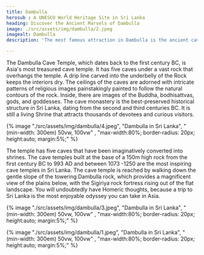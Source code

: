 ```yaml
---
title: Dambulla
herosub : A UNESCO World Heritage Site in Sri Lanka
heading: Discover the Ancient Marvels of Dambulla
image: ./src/assets/img/dambulla/2.jpeg
imagealt: Dambulla
description: 'The most famous attraction in Dambulla is the ancient cave temple complex, a UNESCO World Heritage site, which contains over 150 statues of Buddha and several impressive frescoes'

---
```


The Dambulla Cave Temple, which dates back to the first century BC, is Asia's most treasured cave temple. It has five caves under a vast rock that overhangs the temple. A drip line carved into the underbelly of the Rock keeps the interiors dry. The ceilings of the caves are adorned with intricate patterns of religious images painstakingly painted to follow the natural contours of the rock. Inside, there are images of the Buddha, bodhisattvas, gods, and goddesses. The cave monastery is the best-preserved historical structure in Sri Lanka, dating from the second and third centuries BC. It is still a living Shrine that attracts thousands of devotees and curious visitors.

{% image "./src/assets/img/dambulla/4.jpeg", "Dambulla in Sri Lanka", "(min-width: 300em) 50vw, 100vw" , "max-width:80%; border-radius: 20px; height:auto; margin:5%;" %}



The temple has five caves that have been imaginatively converted into shrines. The cave temples built at the base of a 150m high rock from the first century BC to 993 AD and between 1073 -1250 are the most inspiring cave temples in Sri Lanka. The cave temple is reached by walking down the gentle slope of the towering Dambulla rock, which provides a magnificent view of the plains below, with the Sigiriya rock fortress rising out of the flat landscape. You will undoubtedly have Homeric thoughts, because a trip to Sri Lanka is the most enjoyable odyssey you can take in Asia.


{% image "./src/assets/img/dambulla/3.jpeg", "Dambulla in Sri Lanka", "(min-width: 300em) 50vw, 100vw" , "max-width:80%; border-radius: 20px; height:auto; margin:5%;" %}


{% image "./src/assets/img/dambulla/1.jpeg", "Dambulla in Sri Lanka", "(min-width: 300em) 50vw, 100vw" , "max-width:80%; border-radius: 20px; height:auto; margin:5%;" %}